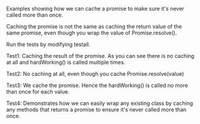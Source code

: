 Examples showing how we can cache a promise to make sure it's never called more than once.

Caching the promise is not the same as caching the return value of the same promise, even though you wrap the value of Promise.resolve().

Run the tests by modifying testall.

Test1:
Caching the result of the promise. As you can see there is no caching at all and hardWorking() is called multiple times.

Test2:
No caching at all, even though you cache Promise.resolve(value)

Test3:
We cache the promise. Hence the hardWorking() is called no more than once for each value.

Test4:
Demonstrates how we can easily wrap any existing class by caching any methods that returns a promise to ensure it's never called more than once.

